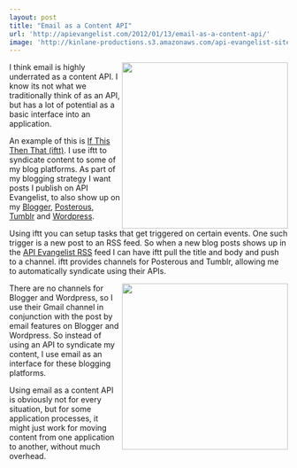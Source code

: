 ```yaml
---
layout: post
title: "Email as a Content API"
url: 'http://apievangelist.com/2012/01/13/email-as-a-content-api/'
image: 'http://kinlane-productions.s3.amazonaws.com/api-evangelist-site/blog/ifthisthenthat-api-evangelist-to-wordpress-via-email.png'
---
```


<img class="c1" src="http://kinlane-productions.s3.amazonaws.com/api-evangelist/ifthisthenthat/ifthisthenthat-api-evangelist-to-tumblr.png" alt="" width="300" align="right" />

I think email is highly underrated as a content API. I know its not what we traditionally think of as an API, but has a lot of potential as a basic interface into an application.

An example of this is [If This Then That (iftt)][1]. I use iftt to syndicate content to some of my blog platforms. As part of my blogging strategy I want posts I publish on API Evangelist, to also show up on my [Blogger][2], [Posterous][3], [Tumblr][4] and [Wordpress][5].

Using iftt you can setup tasks that get triggered on certain events. One such trigger is a new post to an RSS feed. So when a new blog posts shows up in the [API Evangelist RSS][6] feed I can have iftt pull the title and body and push to a channel. iftt provides channels for Posterous and Tumblr, allowing me to automatically syndicate using their APIs.  

<img class="c1" src="http://kinlane-productions.s3.amazonaws.com/api-evangelist/ifthisthenthat/ifthisthenthat-api-evangelist-to-wordpress-via-email.png" alt="" width="300" align="right" />

There are no channels for Blogger and Wordpress, so I use their Gmail channel in conjunction with the post by email features on Blogger and Wordpress. So instead of using an API to syndicate my content, I use email as an interface for these blogging platforms.

Using email as a content API is obviously not for every situation, but for some application processes, it might just work for moving content from one application to another, without much overhead.

   [1]: http://ifttt.com/ (If This Then That)
   [2]: http://kinlane.blogspot.com/ (Blogger)
   [3]: http://kinlane.posterous.com/ (Posterous)
   [4]: http://kinlane.tumblr.com/ (Tumblr)
   [5]: http://kinlane.posterous.com/ (Wordpress)
   [6]: http://feeds.feedburner.com/ApiEvangelist (API Evangelist RSS Feed)
